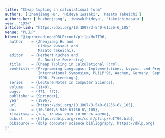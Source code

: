 ```yaml
---
title: "Cheap tupling in calculational form"
authors: ['Zhenjiang Hu', 'Hideya Iwasaki', 'Masato Takeichi']
authors-key: ['huzhenjiang', 'iwasakihideya', 'takeichimasato']
year: "1996"
article-link: "https://doi.org/10.1007/3-540-61756-6_105"
venue: "PLILP"
bibex: "@inproceedings{DBLP:conf/plilp/HuIT96,
  author    = {Zhenjiang Hu and
               Hideya Iwasaki and
               Masato Takeichi},
  editor    = {Herbert Kuchen and
               S. Doaitse Swierstra},
  title     = {Cheap Tupling in Calculational Form},
  booktitle = {Programming Languages: Implementations, Logics, and Programs, 8th
               International Symposium, PLILP'96, Aachen, Germany, September 24-27,
               1996, Proceedings},
  series    = {Lecture Notes in Computer Science},
  volume    = {1140},
  pages     = {471--472},
  publisher = {Springer},
  year      = {1996},
  url       = {https://doi.org/10.1007/3-540-61756-6\_105},
  doi       = {10.1007/3-540-61756-6\_105},
  timestamp = {Tue, 14 May 2019 10:00:36 +0200},
  biburl    = {https://dblp.org/rec/conf/plilp/HuIT96.bib},
  bibsource = {dblp computer science bibliography, https://dblp.org}
}"
---
```

